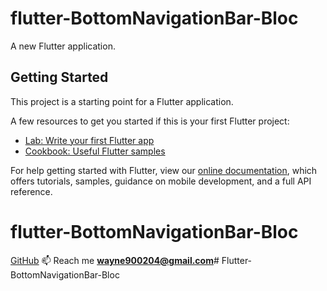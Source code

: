# flutter-BottomNavigationBar-Bloc

A new Flutter application.

## Getting Started

This project is a starting point for a Flutter application.

A few resources to get you started if this is your first Flutter project:

- [Lab: Write your first Flutter app](https://flutter.dev/docs/get-started/codelab)
- [Cookbook: Useful Flutter samples](https://flutter.dev/docs/cookbook)

For help getting started with Flutter, view our
[online documentation](https://flutter.dev/docs), which offers tutorials,
samples, guidance on mobile development, and a full API reference.

# flutter-BottomNavigationBar-Bloc

[GitHub](https://github.com/wayne900204/Flutter-BottomNavigationBar-Bloc)
📫  Reach me  **wayne900204@gmail.com**# Flutter-BottomNavigationBar-Bloc
